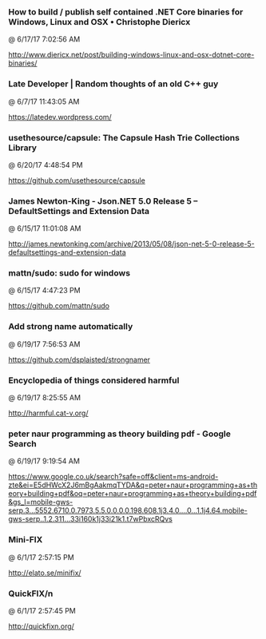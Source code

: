 ﻿

### How to build / publish self contained .NET Core binaries for Windows, Linux and OSX • Christophe Diericx
@ 6/17/17 7:02:56 AM

http://www.diericx.net/post/building-windows-linux-and-osx-dotnet-core-binaries/




### Late Developer | Random thoughts of an old C++ guy
@ 6/7/17 11:43:05 AM

https://latedev.wordpress.com/




### usethesource/capsule: The Capsule Hash Trie Collections Library
@ 6/20/17 4:48:54 PM

https://github.com/usethesource/capsule




### James Newton-King - Json.NET 5.0 Release 5 – DefaultSettings and Extension Data
@ 6/15/17 11:01:08 AM

http://james.newtonking.com/archive/2013/05/08/json-net-5-0-release-5-defaultsettings-and-extension-data



### mattn/sudo: sudo for windows
@ 6/15/17 4:47:23 PM

https://github.com/mattn/sudo




### Add strong name automatically
@ 6/19/17 7:56:53 AM

https://github.com/dsplaisted/strongnamer



### Encyclopedia of things considered harmful
@ 6/19/17 8:25:55 AM

http://harmful.cat-v.org/



### peter naur programming as theory building pdf - Google Search
@ 6/19/17 9:19:54 AM

https://www.google.co.uk/search?safe=off&client=ms-android-zte&ei=E5dHWcX2J6mBgAakmqTYDA&q=peter+naur+programming+as+theory+building+pdf&oq=peter+naur+programming+as+theory+building+pdf&gs_l=mobile-gws-serp.3...5552.6710.0.7973.5.5.0.0.0.0.198.608.1j3.4.0....0...1.1j4.64.mobile-gws-serp..1.2.311...33i160k1j33i21k1.t7wPbxcRQvs




### Mini-FIX
@ 6/1/17 2:57:15 PM

http://elato.se/minifix/



### QuickFIX/n
@ 6/1/17 2:57:45 PM

http://quickfixn.org/


